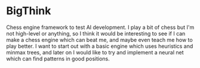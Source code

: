 # BigThink

Chess engine framework to test AI development. I play a bit of chess but I'm not high-level or anything, so I think it would be interesting to see if I can make a chess engine which can beat me, and maybe even teach me how to play better. I want to start out with a basic engine which uses heuristics and minmax trees, and later on I would like to try and implement a neural net which can find patterns in good positions.
